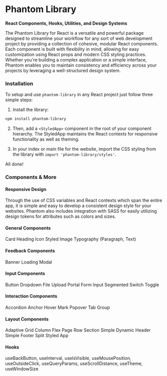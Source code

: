 # Phantom Library
**React Components, Hooks, Utilities, and Design Systems**

The Phantom Library for React is a versatile and powerful package designed to streamline your workflow for any sort of web development project by providing a collection of cohesive, modular React components. Each component is built with flexibility in mind, allowing for easy customization using React props and modern CSS styling practices. Whether you're building a complex application or a simple interface, Phantom enables you to maintain consistency and efficiency across your projects by leveraging a well-structured design system.

### Installation
To setup and use `phantom-library` in any React project just follow three simple steps:
1. Install the library:
```bash
npm install phantom-library
```

2. Then, add a `<StyledApp>` component in the root of your component hierarchy. The StyledApp maintains the React contexts for responsive functionality as well as theming.
   
3. In your index or main file for the website, import the CSS styling from the library with `import 'phantom-library/styles'`.

All done!

### Components & More

#### Responsive Design

Through the use of CSS variables and React contexts which span the entire app, it is simple and easy to develop a consistent design style for your websites. Phantom also includes integration with SASS for easily utilizing design tokens for attributes such as colors and sizes.

#### General Components

Card
Heading
Icon
Styled
Image
Typography (Paragraph, Text)

#### Feedback Components

Banner
Loading
Modal

#### Input Components

Button
Dropdown
File Upload Portal
Form Input
Segmented
Switch
Toggle

#### Interaction Components

Accordion
Anchor
Hover Mark
Popover
Tab Group

#### Layout Components

Adaptive Grid
Column
Flex
Page
Row
Section
Simple Dynamic Header
Simple Footer
Split
Styled App

#### Hooks

useBackButton, useInterval, useIsVisible, useMousePosition, useOutsideClick, useQueryParams, useScrollDistance, useTheme, useWindowSize
